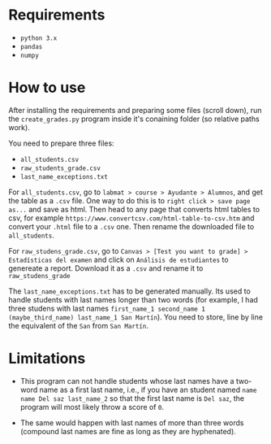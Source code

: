 # Requirements
- `python 3.x`
- `pandas`
- `numpy`

# How to use
After installing the requirements and preparing some files (scroll down), run the `create_grades.py` program inside it's conaining folder (so relative paths work).

You need to prepare three files:
- `all_students.csv`
- `raw_students_grade.csv`
- `last_name_exceptions.txt`

For `all_students.csv`, go to `labmat > course > Ayudante > Alumnos`, and get the table as a `.csv` file. One way to do this is to `right click > save page as...` and save as html. Then head to any page that converts html tables to csv, for example `https://www.convertcsv.com/html-table-to-csv.htm` and convert your `.html` file to a `.csv` one. Then rename the downloaded file to `all_students`.

For `raw_studens_grade.csv`, go to `Canvas > [Test you want to grade] > Estadísticas del examen` and click on `Análisis de estudiantes` to genereate a report. Download it as a `.csv` and rename it to `raw_studens_grade`

The `last_name_exceptions.txt` has to be generated manually. Its used to handle students with last names longer than two words (for example, I had three studens with last names `first_name_1 second_name 1 (maybe_third_name) last_name_1 San Martín`). You need to store, line by line the equivalent of the `San` from `San Martín`.

# Limitations
- This program can not handle students whose last names have a two-word name as a first last name, i.e., if you have an student named `name name Del saz last_name_2` so that the first last name is `Del saz`, the program will most likely throw a score of `0`.

- The same would happen with last names of more than three words (compound last names are fine as long as they are hyphenated).
